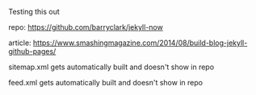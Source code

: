 Testing this out

repo: https://github.com/barryclark/jekyll-now

article: https://www.smashingmagazine.com/2014/08/build-blog-jekyll-github-pages/

sitemap.xml gets automatically built and doesn't show in repo

feed.xml gets automatically built and doesn't show in repo
